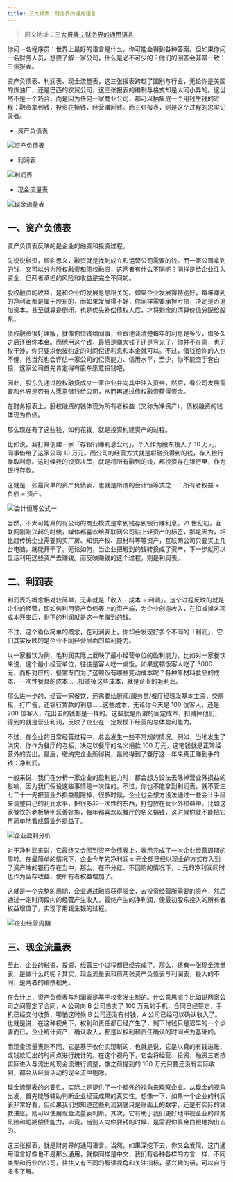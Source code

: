 ```yaml
---
title: 三大报表：财务界的通用语言
---
```


> 原文地址：[三大报表：财务界的通用语言](https://mp.weixin.qq.com/s/KY_FgC1-joFaACL0fjU2Ag)

你问一名程序员：世界上最好的语言是什么，你可能会得到各种答案。但如果你问一名财务人员，想要了解一家公司，什么是必不可少的？他们的回答会非常一致：三张报表。

资产负债表、利润表、现金流量表，这三张报表跨越了国别与行业，无论你是美国的炼油厂，还是巴西的农贸公司，这三张报表的编制与格式却是大同小异的。这当然不是一个巧合，而是因为任何一家商业公司，都可以抽象成一个用钱生钱的过程：融资拿到钱，投资花掉钱，经营赚回钱。而三张报表，则是这个过程的忠实记录者。

- 资产负债表

![资产负债表](/images/财务界三大报表/资产负债表.webp)

- 利润表

![利润表](/images/财务界三大报表/利润表.webp)

- 现金流量表

![现金流量表](/images/财务界三大报表/现金流量表.webp)

## 一、资产负债表

资产负债表反映的是企业的融资和投资过程。

先说说融资，顾名思义，融资就是找到成立和运营公司需要的钱。而一家公司拿到的钱，又可以分为股权融资和债权融资，这两者有什么不同呢？同样是给企业注入资金，但两者承担的风险和收益是完全不同的。

股权融资的收益，是和企业的发展息息相关的。如果企业发展得特别好，每年赚到的净利润都是属于股东的，而如果发展得不好，你同样需要承担亏损，决定是否追加资本，甚至就算是倒闭，也是优先补偿债权人后，才将剩余的清算价值分配给股东。

债权融资很好理解，就像你借钱给同事，会跟他谈清楚每年的利息是多少，借多久之后还给你本金。而他用这个钱，最后是赚大钱了还是亏光了，你并不在意，也无权干涉，你只要求他按约定的时间偿还利息和本金就可以。不过，借钱给你的人也不傻，他当然也会评估一家公司的偿债能力、信用水平，至少，你不能空手套白狼，这家公司首先肯定得有股东愿意投钱吧。

因此，股东先通过股权融资成立一家企业并向其中注入资金，然后，看公司发展需要和外界是否有人愿意借钱给公司，从而再通过债权融资获得资金。

在财务报表上，股权融资的钱体现为所有者权益（又称为净资产），债权融资的钱体现为负债。

那么现在有了这些钱，如何花钱，就是投资构建资产的过程。

比如说，我打算创建一家「存银行赚利息公司」，个人作为股东投入了 10 万元，同事借给了这家公司 10 万元。而公司的经营方式就是将融资得到的钱，存入银行赚取利息。这时候我的投资决策，就是将所有融到的钱，都投资存在银行里，作为银行存款。

这就是一张最简单的资产负债表，也就是所谓的会计恒等式之一：所有者权益 + 负债 = 资产。

![会计恒等公式一](/images/财务界三大报表/会计恒等公式一.webp)

当然，不太可能真的有公司的商业模式是拿到钱存到银行赚利息。21 世纪初，互联网刚刚兴起的时候，媒体都喜欢给互联网公司贴上轻资产的标签，那是因为，相比起传统企业需要购买厂房、知识产权、原材料等等资产，互联网公司只要买上几台电脑，就能开干了。无论如何，当企业把融到的钱转换成了资产，下一步就可以盘活利用这些资产去赚钱。而反映赚钱的这个过程，则是利润表。

## 二、利润表

利润表的概念相对较简单，无非就是「收入 - 成本 = 利润」。这个过程反映的就是企业的经营，即如何利用资产负债表上的资产端，为企业创造收入，在扣减掉各项成本开支后，剩下的利润就是这一年赚到的钱。

不过，这个看似简单的概念，在利润表上，你却会发现好多个不同的「利润」，它们其实反映的是企业不同经营层面的盈利能力。

以一家餐饮为例，毛利润实际上反映了最小经营单位的盈利能力，比如对一家餐饮来说，这个最小经营单位，往往是客人吃一桌饭。如果这顿饭客人吃了 3000 元，而相对应的，餐馆专门为了这顿饭有哪些变动成本呢？各种原材料食品的成本、一次性餐具的成本……扣减掉这些成本，就是企业的毛利润。

那么进一步的，经营一家餐饮，还需要给厨师/服务员/餐厅经理发基本工资，交房租，打广告，还银行贷款的利息……这些成本，无论你今天是 100 位客人，还是 200 位客人，花出去的钱都是一样的。这些就是所谓的固定成本，扣减掉他们，得到的就是营业利润，反映了企业在一定规模下经营的总体盈利能力。

不过，在企业的日常经营过程中，总会发生一些不常规的情况。例如，当地发生了洪灾，你作为餐厅的老板，决定以餐厅的名义捐款 100 万元，这笔钱就是正常经营外的支出。最后，缴纳完企业所得税，最终得到了餐厅这一年来真正赚到手的钱：净利润。

一般来说，我们在分析一家企业的盈利能力时，都会想方设法去除掉营业外损益的影响，因为我们假设这些事情是一次性的。不过，你也不能拿到利润表，就不管三七二十一先把营业外损益剔除掉，很多时候，企业也会想方设法通过一些会计手段来调整自己的利润水平，把很多非一次性的东西，打包放在营业外损益中。比如这家餐饮的老板特别乐善好施，每年都喜欢以餐厅的名义捐钱，这时候你就不能把它再简单地看成营业外损益了。

![企业盈利分析](/images/财务界三大报表/企业盈利分析.webp)

对于净利润来说，它最终又会回到资产负债表上，表示完成了一次企业经营周期的周转。在最简单的情况下，企业今年的净利润 c 元全部已经以现金的方式存入到了资产端的银行存在当中，那么，在不分红、不回购的情况下，c 元的净利润同时也作为留存收益，使所有者权益增加了。

这就是一个完整的周期，企业通过融资获得资金，去投资经营所需要的资产，然后通过一定时间段内的经营产生收入，最终产生的净利润，使最初股东投入的所有者权益增值了，实现了用钱生钱的过程。

![企业经营周期](/images/财务界三大报表/企业经营周期.webp)

## 三、现金流量表

至此，企业的融资、投资、经营三个过程都已经完成了。那么，还有一张现金流量表，是做什么的呢？其实，现金流量表和前两张资产负债表与利润表，最大的不同，是两者的编撰视角。

在会计上，资产负债表与利润表是基于权责发生制的。什么意思呢？比如说两家公司之间签定了合同，A 公司向 B 公司售卖了 100 万元的手机，合同已经签定，手机已经交付收货，哪怕这时候 B 公司还没有付钱，A 公司已经可以确认收入了。也就是说，在这种视角下，权利和责任都已经产生了，剩下付钱只是迟早的一个步骤而已，企业统计资产、确认收入，都是以权利和责任确认的时间点为基础的。

而现金流量表则不同，它是基于收付实现制的，也就是说，它是以真的有钱进账，或钱款汇出的时间点进行统计的。在这个视角下，它会将经营、投资、融资三者按实际进入与流出的现金流进行调整，像之前提到的 100 万元只要还没有实际收到，都会从经营活动的现金流中剔除。

现金流量表的必要性，实际上是提供了一个额外的视角来观察企业。从现金的视角出发，首先能够辅助判断企业经营成果的真实性。想像一下，如果一个企业的利润表非常好看，但如果我们想知道这些利润到底只是账面上的数字，还是有实际的钱款进账，则可以使用现金流量表判断。其次，它有助于我们更好地审视企业的财务风险和短期偿债能力，毕竟，当别人向你要钱的时候，是需要你真金白银地掏出去的。

这三张报表，就是财务界的通用语言。当然，如果深挖下去，你又会发现，这门通用语言好像也不是那么通用，就像同样是中文，我们有各种各样的方言一样，不同类型和行业的公司，往往又有不同的解读视角和关注指标，感兴趣的话，可以自行多多了解。
